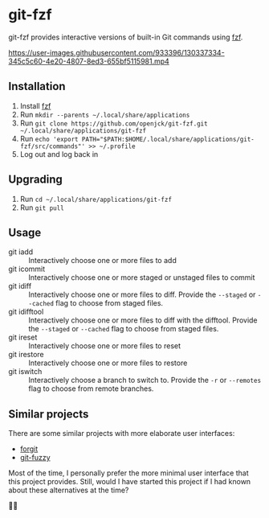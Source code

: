 # git-fzf

git-fzf provides interactive versions of built-in Git commands using
[fzf](https://github.com/junegunn/fzf).

https://user-images.githubusercontent.com/933396/130337334-345c5c60-4e20-4807-8ed3-655bf5115981.mp4

## Installation

1. Install [fzf](https://github.com/junegunn/fzf)
2. Run `mkdir --parents ~/.local/share/applications`
3. Run
   `git clone https://github.com/openjck/git-fzf.git ~/.local/share/applications/git-fzf`
4. Run
   `echo 'export PATH="$PATH:$HOME/.local/share/applications/git-fzf/src/commands"' >> ~/.profile`
5. Log out and log back in

## Upgrading

1. Run `cd ~/.local/share/applications/git-fzf`
2. Run `git pull`

## Usage

<dl>
  <dt>
    git iadd
  </dt>
  <dd>
    Interactively choose one or more files to add
  </dd>

  <dt>
    git icommit
  </dt>
  <dd>
    Interactively choose one or more staged or unstaged files to commit
  </dd>

  <dt>
    git idiff
  </dt>
  <dd>
    Interactively choose one or more files to diff. Provide the
    <code>--staged</code> or <code>--cached</code> flag to choose from staged
    files.
  </dd>

  <dt>
    git idifftool
  </dt>
  <dd>
    Interactively choose one or more files to diff with the difftool. Provide
    the <code>--staged</code> or <code>--cached</code> flag to choose from
    staged files.
  </dd>

  <dt>
    git ireset
  </dt>
  <dd>
    Interactively choose one or more files to reset
  </dd>

  <dt>
    git irestore
  </dt>
  <dd>
    Interactively choose one or more files to restore
  </dd>

  <dt>
    git iswitch
  </dt>
  <dd>
    Interactively choose a branch to switch to. Provide the <code>-r</code> or
    <code>--remotes</code> flag to choose from remote branches.
  </dd>
</dl>

## Similar projects

There are some similar projects with more elaborate user interfaces:

* [forgit](https://github.com/bigH/git-fuzzy)
* [git-fuzzy](https://github.com/bigH/git-fuzzy)

Most of the time, I personally prefer the more minimal user interface that this
project provides. Still, would I have started this project if I had known about
these alternatives at the time?

🤷‍♂️
